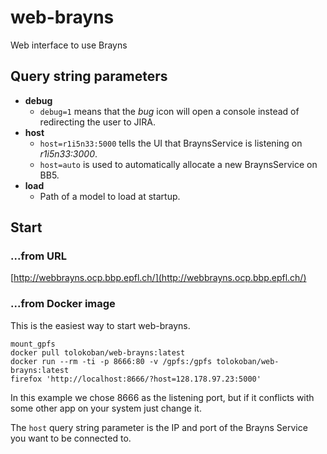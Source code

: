 # web-brayns
Web interface to use Brayns

## Query string parameters

* __debug__
    * `debug=1` means that the _bug_ icon will open a console instead of redirecting the user to JIRA.
* __host__
    * `host=r1i5n33:5000` tells the UI that BraynsService is listening on _r1i5n33:3000_.
    * `host=auto` is used to automatically allocate a new BraynsService on BB5.
* __load__
    * Path of a model to load at startup.



## Start
### ...from URL
[http://webbrayns.ocp.bbp.epfl.ch/](http://webbrayns.ocp.bbp.epfl.ch/)

### ...from Docker image
This is the easiest way to start web-brayns.

```
mount_gpfs
docker pull tolokoban/web-brayns:latest
docker run --rm -ti -p 8666:80 -v /gpfs:/gpfs tolokoban/web-brayns:latest
firefox 'http://localhost:8666/?host=128.178.97.23:5000'
```

In this example we chose 8666 as the listening port, but if it conflicts with some other app on your system just change it.

The `host` query string parameter is the IP and port of the Brayns Service you want to be connected to.
